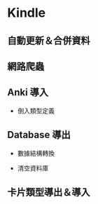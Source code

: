 # Kindle


## 自動更新＆合併資料

## 網路爬蟲

## Anki 導入

- 倒入類型定義

## Database 導出

- 數據結構轉換

- 清空資料庫

## 卡片類型導出＆導入

